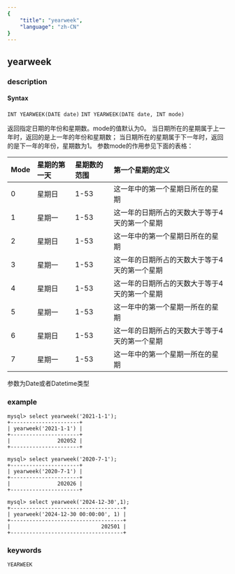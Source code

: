 ```yaml
---
{
    "title": "yearweek",
    "language": "zh-CN"
}
---
```


<!-- 
Licensed to the Apache Software Foundation (ASF) under one
or more contributor license agreements.  See the NOTICE file
distributed with this work for additional information
regarding copyright ownership.  The ASF licenses this file
to you under the Apache License, Version 2.0 (the
"License"); you may not use this file except in compliance
with the License.  You may obtain a copy of the License at

  http://www.apache.org/licenses/LICENSE-2.0

Unless required by applicable law or agreed to in writing,
software distributed under the License is distributed on an
"AS IS" BASIS, WITHOUT WARRANTIES OR CONDITIONS OF ANY
KIND, either express or implied.  See the License for the
specific language governing permissions and limitations
under the License.
-->

## yearweek
### description
#### Syntax

`INT YEARWEEK(DATE date)`
`INT YEARWEEK(DATE date, INT mode)`

返回指定日期的年份和星期数。mode的值默认为0。
当日期所在的星期属于上一年时，返回的是上一年的年份和星期数；
当日期所在的星期属于下一年时，返回的是下一年的年份，星期数为1。
参数mode的作用参见下面的表格：

|Mode |星期的第一天 |星期数的范围 |第一个星期的定义                             |
|:----|:------------|:------------|:--------------------------------------------|
|0    |星期日       |1-53         |这一年中的第一个星期日所在的星期             |
|1    |星期一       |1-53         |这一年的日期所占的天数大于等于4天的第一个星期|
|2    |星期日       |1-53         |这一年中的第一个星期日所在的星期             |
|3    |星期一       |1-53         |这一年的日期所占的天数大于等于4天的第一个星期|
|4    |星期日       |1-53         |这一年的日期所占的天数大于等于4天的第一个星期|
|5    |星期一       |1-53         |这一年中的第一个星期一所在的星期             |
|6    |星期日       |1-53         |这一年的日期所占的天数大于等于4天的第一个星期|
|7    |星期一       |1-53         |这一年中的第一个星期一所在的星期             |

参数为Date或者Datetime类型

### example

```
mysql> select yearweek('2021-1-1');
+----------------------+
| yearweek('2021-1-1') |
+----------------------+
|               202052 |
+----------------------+
```
```
mysql> select yearweek('2020-7-1');
+----------------------+
| yearweek('2020-7-1') |
+----------------------+
|               202026 |
+----------------------+
```
```
mysql> select yearweek('2024-12-30',1);
+------------------------------------+
| yearweek('2024-12-30 00:00:00', 1) |
+------------------------------------+
|                             202501 |
+------------------------------------+
```

### keywords

    YEARWEEK
